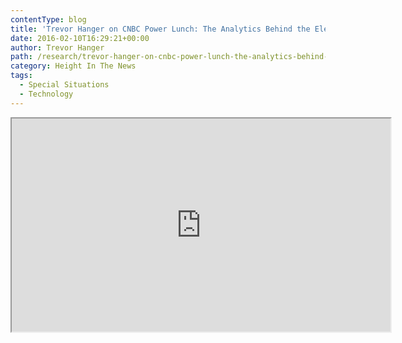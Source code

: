 ```yaml
---
contentType: blog
title: 'Trevor Hanger on CNBC Power Lunch: The Analytics Behind the Election'
date: 2016-02-10T16:29:21+00:00
author: Trevor Hanger
path: /research/trevor-hanger-on-cnbc-power-lunch-the-analytics-behind-the-election/
category: Height In The News
tags:
  - Special Situations
  - Technology
---
```

<iframe src="http://player.cnbc.com/p/gZWlPC/cnbc_global?playertype=synd&amp;byGuid=3000493039&amp;size=530_298" width="606" height="341" allowfullscreen="allowfullscreen"></iframe>